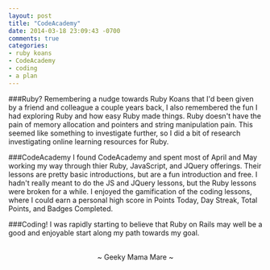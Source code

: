 ```yaml
---
layout: post
title: "CodeAcademy"
date: 2014-03-18 23:09:43 -0700
comments: true
categories:
- ruby koans
- CodeAcademy
- coding
- a plan
---
```

###Ruby?
Remembering a nudge towards Ruby Koans that I'd been given by a friend and colleague a couple years back, I also remembered the fun I had exploring Ruby and how easy Ruby made things.  Ruby doesn't have the pain of memory allocation and pointers and string manipulation pain.  This seemed like something to investigate further, so I did a bit of research investigating online learning resources for Ruby.

###CodeAcademy
I found CodeAcademy and spent most of April and May working my way through thier Ruby, JavaScript, and JQuery offerings.  Their lessons are pretty basic introductions, but are a fun introduction and free.  I hadn't really meant to do the JS and JQuery lessons, but the Ruby lessons were broken for a while.  I enjoyed the gamification of the coding lessons, where I could earn a personal high score in Points Today, Day Streak, Total Points, and Badges Completed.

###Coding!
I was rapidly starting to believe that Ruby on Rails may well be a good and enjoyable start along my path towards my goal.

<br>
<center>~ Geeky Mama Mare ~</center>
